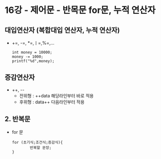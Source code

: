 # 16강 - 제어문 - 반목문 for문, 누적 연산자

## 대입연산자 (복합대입 연산자, 누적 연산자)
- +=, -=, *=,ㅣ=,%=,...
    ```
    int money = 10000;
    money -= 1000;
    printf("%d",money);
    ```
## 증감연산자
- ++, --
    - 전위형 : ++data 해당라인부터 바로 적용
    - 후위형 : data++ 다음라인부터 적용

## 2. 반복문
- for 문
    ``` 
    for (초기식;조건식;증감식){
            반복할 문장;
    }
    ```